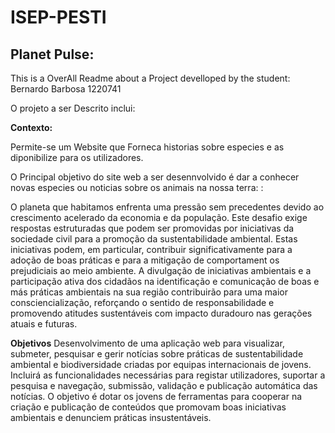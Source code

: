 # ISEP-PESTI


## Planet Pulse:
This is a OverAll Readme about a Project develloped  by the student: 
Bernardo Barbosa 1220741

O projeto a ser Descrito inclui:

**Contexto:**

Permite-se um Website que Forneca historias sobre especies e as diponibilize para os utilizadores.

O Principal objetivo do site web a ser desennvolvido é dar a conhecer novas especies ou noticias sobre os animais na nossa terra: :

O planeta que habitamos enfrenta uma pressão sem precedentes devido ao crescimento acelerado da economia e da população. Este desafio exige respostas estruturadas que podem ser promovidas por iniciativas da sociedade civil para a promoção da sustentabilidade ambiental. Estas iniciativas podem, em particular, contribuir significativamente para a adoção de boas práticas e para a mitigação de comportament os prejudiciais ao meio ambiente.
A divulgação de iniciativas ambientais e a participação ativa dos cidadãos na identificação e comunicação de boas e más práticas ambientais na sua região contribuirão para uma maior consciencialização, reforçando o sentido de responsabilidade e promovendo atitudes sustentáveis com impacto duradouro nas gerações atuais e futuras.



**Objetivos**
	Desenvolvimento de uma aplicação web para visualizar, submeter, pesquisar e gerir notícias sobre práticas de sustentabilidade ambiental e biodiversidade criadas por equipas internacionais de jovens. Incluirá as funcionalidades necessárias para registar utilizadores, suportar a pesquisa e navegação, submissão, validação e publicação automática das notícias.
	O objetivo é dotar os jovens de ferramentas para cooperar na criação e publicação de conteúdos que promovam boas iniciativas ambientais e denunciem práticas insustentáveis. 